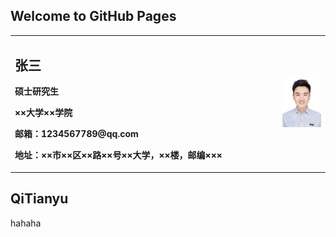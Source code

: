 ## Welcome to GitHub Pages

<table border="0" height=“200”>
  <tr>
    <td width="85%">
      <h2>张三</h2>
      <p><b>硕士研究生</b></p>
      <p><b>××大学××学院</b></p>
      <p><b>邮箱：1234567789@qq.com</b></p>
      <p><b>地址：××市××区××路××号××大学，××楼，邮编×××</b></p>
    </td>
    <td width="15%">
      <img src="/TianyuQi.jpg" height="100%">      
    </td>
  </tr>
</table>

## QiTianyu

hahaha
